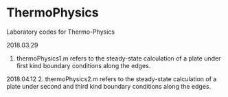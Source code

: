 # ThermoPhysics
Laboratory codes for Thermo-Physics

2018.03.29
1. thermoPhysics1.m refers to the steady-state calculation of a plate under first kind boundary conditions along the edges.

2018.04.12
2. thermoPhysics2.m refers to the steady-state calculation of a plate under second and third kind boundary conditions along the edges.
